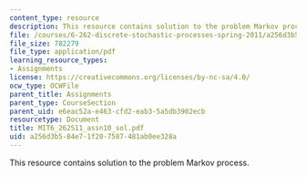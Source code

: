 ```yaml
---
content_type: resource
description: This resource contains solution to the problem Markov process.
file: /courses/6-262-discrete-stochastic-processes-spring-2011/a256d3b584e71f207587481ab0ee328a_MIT6_262S11_assn10_sol.pdf
file_size: 782279
file_type: application/pdf
learning_resource_types:
- Assignments
license: https://creativecommons.org/licenses/by-nc-sa/4.0/
ocw_type: OCWFile
parent_title: Assignments
parent_type: CourseSection
parent_uid: e6eac52a-e463-cfd2-eab3-5a5db3902ecb
resourcetype: Document
title: MIT6_262S11_assn10_sol.pdf
uid: a256d3b5-84e7-1f20-7587-481ab0ee328a
---
```

This resource contains solution to the problem Markov process.